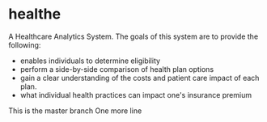 healthe
=======

A Healthcare Analytics System. The goals of this system are to provide the following:

*  enables individuals to determine eligibility
*  perform a side-by-side comparison of health plan options
*  gain a clear understanding of the costs and patient care impact of each plan. 
*  what individual health practices can impact one's insurance premium

 This is the master branch
 One more line
